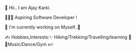 👋 Hii.. I am Ajay Karki.

👩🏼‍💻 Aspiring Software Developer !

🌱 I'm currently working on Myself..🤪

✍️ Hobbies,Interests:✨ Hiking/Trekking/Travelling/learning 🥶✨Music/Dance/Gym ✊🔥


 
